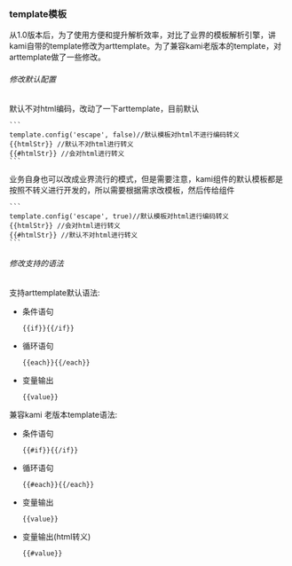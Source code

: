 
### template模板


从1.0版本后，为了使用方便和提升解析效率，对比了业界的模板解析引擎，讲kami自带的template修改为arttemplate。为了兼容kami老版本的template，对arttemplate做了一些修改。


###### 修改默认配置
默认不对html编码，改动了一下arttemplate，目前默认

    ```
    template.config('escape', false)//默认模板对html不进行编码转义
    {{htmlStr}} //默认不对html进行转义
    {{#htmlStr}} //会对html进行转义
    ```

业务自身也可以改成业界流行的模式，但是需要注意，kami组件的默认模板都是按照不转义进行开发的，所以需要根据需求改模板，然后传给组件


    ```
    template.config('escape', true)//默认模板对html进行编码转义
    {{htmlStr}} //会对html进行转义
    {{#htmlStr}} //默认不对html进行转义
    ```

###### 修改支持的语法

支持arttemplate默认语法:

* 条件语句

    ```
    {{if}}{{/if}}
    ```

* 循环语句

    ```
    {{each}}{{/each}}
    ```

* 变量输出

    ```
    {{value}}
    ```

兼容kami 老版本template语法:

* 条件语句

    ```
    {{#if}}{{/if}}
    ```

* 循环语句

    ```
    {{#each}}{{/each}}
    ```
    
* 变量输出

    ```
    {{value}}
    ```
* 变量输出(html转义)

     ```
    {{#value}}
    ```
